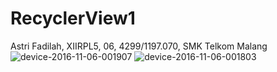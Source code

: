 # RecyclerView1
Astri Fadilah, XIIRPL5, 06, 4299/1197.070, SMK Telkom Malang
![device-2016-11-06-001907](https://cloud.githubusercontent.com/assets/22854200/20507730/23398b22-b08f-11e6-9807-c333b53056e7.png)
![device-2016-11-06-001803](https://cloud.githubusercontent.com/assets/22854200/20507731/23aafb72-b08f-11e6-8e4c-fa7bd3007e6e.png)
